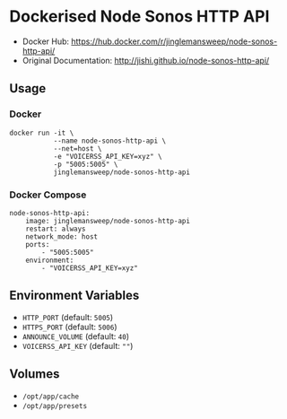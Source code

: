 # Dockerised Node Sonos HTTP API

* Docker Hub: https://hub.docker.com/r/jinglemansweep/node-sonos-http-api/
* Original Documentation: http://jishi.github.io/node-sonos-http-api/

## Usage

### Docker

    docker run -it \
               --name node-sonos-http-api \
               --net=host \
               -e "VOICERSS_API_KEY=xyz" \
               -p "5005:5005" \
               jinglemansweep/node-sonos-http-api

### Docker Compose

    node-sonos-http-api:
        image: jinglemansweep/node-sonos-http-api
        restart: always
        network_mode: host
        ports:
            - "5005:5005"
        environment:
            - "VOICERSS_API_KEY=xyz"

## Environment Variables

* `HTTP_PORT` (default: `5005`)
* `HTTPS_PORT` (default: `5006`)
* `ANNOUNCE_VOLUME` (default: `40`)
* `VOICERSS_API_KEY` (default: `""`)

## Volumes

* `/opt/app/cache`
* `/opt/app/presets`
